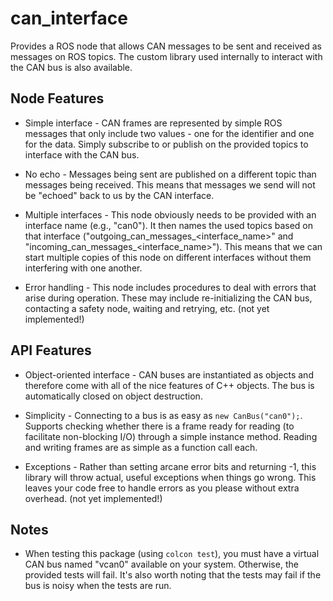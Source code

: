 # can_interface

Provides a ROS node that allows CAN messages to be sent and received
as messages on ROS topics. The custom library used internally to
interact with the CAN bus is also available.

## Node Features

- Simple interface - CAN frames are represented by simple ROS messages
  that only include two values - one for the identifier and one for
  the data. Simply subscribe to or publish on the provided topics to
  interface with the CAN bus.

- No echo - Messages being sent are published on a different topic
  than messages being received. This means that messages we send will
  not be "echoed" back to us by the CAN interface.

- Multiple interfaces - This node obviously needs to be provided with
  an interface name (e.g., "can0"). It then names the used topics
  based on that interface ("outgoing_can_messages_<interface_name>"
  and "incoming_can_messages_<interface_name>"). This means that we
  can start multiple copies of this node on different interfaces
  without them interfering with one another.

- Error handling - This node includes procedures to deal with errors
  that arise during operation. These may include re-initializing the
  CAN bus, contacting a safety node, waiting and retrying, etc. (not
  yet implemented!)

## API Features

- Object-oriented interface - CAN buses are instantiated as objects
  and therefore come with all of the nice features of C++ objects. The
  bus is automatically closed on object destruction.

- Simplicity - Connecting to a bus is as easy as `new
  CanBus("can0");`. Supports checking whether there is a frame ready
  for reading (to facilitate non-blocking I/O) through a simple
  instance method. Reading and writing frames are as simple as a
  function call each.

- Exceptions - Rather than setting arcane error bits and returning -1,
  this library will throw actual, useful exceptions when things go
  wrong. This leaves your code free to handle errors as you please
  without extra overhead. (not yet implemented!)

## Notes

- When testing this package (using `colcon test`), you must have a
  virtual CAN bus named "vcan0" available on your system. Otherwise,
  the provided tests will fail. It's also worth noting that the tests
  may fail if the bus is noisy when the tests are run.
